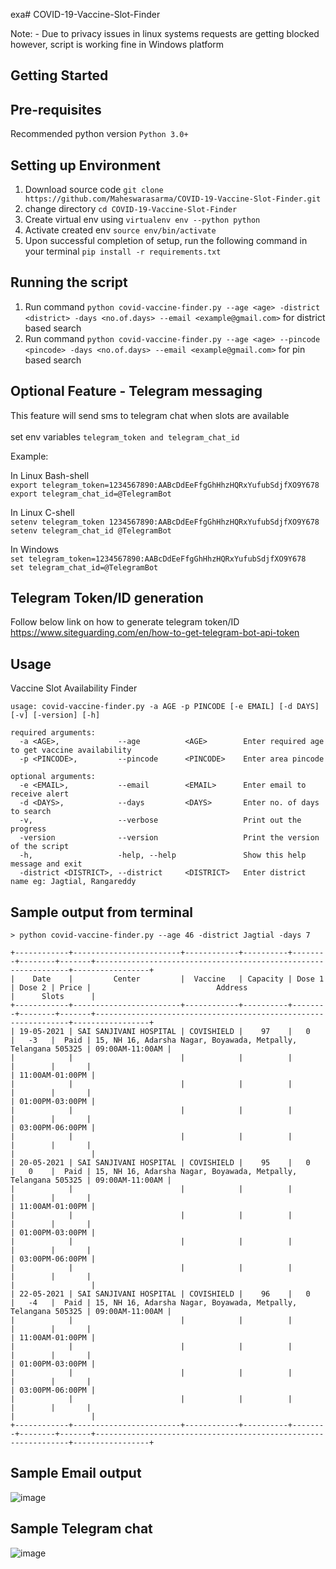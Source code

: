 exa# COVID-19-Vaccine-Slot-Finder

Note: - Due to privacy issues in linux systems requests are getting blocked <br>
however, script is working fine in Windows platform

## Getting Started

## Pre-requisites

Recommended python version `Python 3.0+`


## Setting up Environment

1. Download source code `git clone https://github.com/Maheswarasarma/COVID-19-Vaccine-Slot-Finder.git`
2. change directory `cd COVID-19-Vaccine-Slot-Finder`
3. Create virtual env using `virtualenv env --python python`
4. Activate created env `source env/bin/activate`
5. Upon successful completion of setup, run the following command in your terminal  `pip install -r requirements.txt`


## Running the script
1. Run command `python covid-vaccine-finder.py --age <age> -district <district> -days <no.of.days> --email <example@gmail.com>` for district based search
2. Run command `python covid-vaccine-finder.py --age <age> --pincode <pincode> -days <no.of.days> --email <example@gmail.com>` for pin based search


## Optional Feature - Telegram messaging
This feature will send sms to telegram chat when slots are available <br><br>
set env variables `telegram_token and telegram_chat_id`

Example:<br/>

In Linux Bash-shell <br/>
`export telegram_token=1234567890:AABcDdEeFfgGhHhzHQRxYufubSdjfXO9Y678`
<br/>
 `export telegram_chat_id=@TelegramBot`
 
In Linux C-shell <br/>
`setenv telegram_token 1234567890:AABcDdEeFfgGhHhzHQRxYufubSdjfXO9Y678`
<br/>
`setenv telegram_chat_id @TelegramBot`

In Windows <br/>
`set telegram_token=1234567890:AABcDdEeFfgGhHhzHQRxYufubSdjfXO9Y678`
<br/>
`set telegram_chat_id=@TelegramBot`


## Telegram Token/ID generation <br/>
Follow below link on how to generate telegram token/ID <br/>
https://www.siteguarding.com/en/how-to-get-telegram-bot-api-token

## Usage
Vaccine Slot Availability Finder

`usage: covid-vaccine-finder.py -a AGE -p PINCODE [-e EMAIL] [-d DAYS] [-v] [-version] [-h]`
```
required arguments:
  -a <AGE>,             --age          <AGE>        Enter required age to get vaccine availability
  -p <PINCODE>,         --pincode      <PINCODE>    Enter area pincode
  
optional arguments:
  -e <EMAIL>,           --email        <EMAIL>      Enter email to receive alert
  -d <DAYS>,            --days         <DAYS>       Enter no. of days to search
  -v,                   --verbose                   Print out the progress
  -version              --version                   Print the version of the script
  -h,                   -help, --help               Show this help message and exit
  -district <DISTRICT>, --district     <DISTRICT>   Enter district name eg: Jagtial, Rangareddy
```

## Sample output from terminal

```
> python covid-vaccine-finder.py --age 46 -district Jagtial -days 7

+------------+------------------------+------------+----------+--------+--------+-------+----------------------------------------------------------------+-----------------+
|    Date    |         Center         |  Vaccine   | Capacity | Dose 1 | Dose 2 | Price |                            Address                             |      Slots      |
+------------+------------------------+------------+----------+--------+--------+-------+----------------------------------------------------------------+-----------------+
| 19-05-2021 | SAI SANJIVANI HOSPITAL | COVISHIELD |    97    |   0    |   -3   |  Paid | 15, NH 16, Adarsha Nagar, Boyawada, Metpally, Telangana 505325 | 09:00AM-11:00AM |
|            |                        |            |          |        |        |       |                                                                | 11:00AM-01:00PM |
|            |                        |            |          |        |        |       |                                                                | 01:00PM-03:00PM |
|            |                        |            |          |        |        |       |                                                                | 03:00PM-06:00PM |
|            |                        |            |          |        |        |       |                                                                |                 |
| 20-05-2021 | SAI SANJIVANI HOSPITAL | COVISHIELD |    95    |   0    |   0    |  Paid | 15, NH 16, Adarsha Nagar, Boyawada, Metpally, Telangana 505325 | 09:00AM-11:00AM |
|            |                        |            |          |        |        |       |                                                                | 11:00AM-01:00PM |
|            |                        |            |          |        |        |       |                                                                | 01:00PM-03:00PM |
|            |                        |            |          |        |        |       |                                                                | 03:00PM-06:00PM |
|            |                        |            |          |        |        |       |                                                                |                 |
| 22-05-2021 | SAI SANJIVANI HOSPITAL | COVISHIELD |    96    |   0    |   -4   |  Paid | 15, NH 16, Adarsha Nagar, Boyawada, Metpally, Telangana 505325 | 09:00AM-11:00AM |
|            |                        |            |          |        |        |       |                                                                | 11:00AM-01:00PM |
|            |                        |            |          |        |        |       |                                                                | 01:00PM-03:00PM |
|            |                        |            |          |        |        |       |                                                                | 03:00PM-06:00PM |
|            |                        |            |          |        |        |       |                                                                |                 |
+------------+------------------------+------------+----------+--------+--------+-------+----------------------------------------------------------------+-----------------+
```


## Sample Email output

![image](https://user-images.githubusercontent.com/25954119/118475219-9964e300-b729-11eb-9687-6ea62a64d8bf.png)



## Sample Telegram chat

![image](https://user-images.githubusercontent.com/25954119/118475510-f82a5c80-b729-11eb-8dcd-4083ffb95072.png)


 
